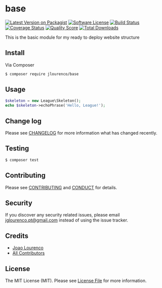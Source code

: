# base

[![Latest Version on Packagist][ico-version]][link-packagist]
[![Software License][ico-license]](LICENSE.md)
[![Build Status][ico-travis]][link-travis]
[![Coverage Status][ico-scrutinizer]][link-scrutinizer]
[![Quality Score][ico-code-quality]][link-code-quality]
[![Total Downloads][ico-downloads]][link-downloads]

This is the basic module for my ready to deploy website structure

## Install

Via Composer

``` bash
$ composer require jlourenco/base
```

## Usage

``` php
$skeleton = new League\Skeleton();
echo $skeleton->echoPhrase('Hello, League!');
```

## Change log

Please see [CHANGELOG](CHANGELOG.md) for more information what has changed recently.

## Testing

``` bash
$ composer test
```

## Contributing

Please see [CONTRIBUTING](CONTRIBUTING.md) and [CONDUCT](CONDUCT.md) for details.

## Security

If you discover any security related issues, please email jglourenco.pt@gmail.com instead of using the issue tracker.

## Credits

- [Joao Lourenco][link-author]
- [All Contributors][link-contributors]

## License

The MIT License (MIT). Please see [License File](LICENSE.md) for more information.

[ico-version]: https://img.shields.io/packagist/v/jlourenco/base.svg?style=flat-square
[ico-license]: https://img.shields.io/badge/license-MIT-brightgreen.svg?style=flat-square
[ico-travis]: https://img.shields.io/travis/jlourenco/base/master.svg?style=flat-square
[ico-scrutinizer]: https://img.shields.io/scrutinizer/coverage/g/jlourenco/base.svg?style=flat-square
[ico-code-quality]: https://img.shields.io/scrutinizer/g/jlourenco/base.svg?style=flat-square
[ico-downloads]: https://img.shields.io/packagist/dt/jlourenco/base.svg?style=flat-square

[link-packagist]: https://packagist.org/packages/jlourenco/base
[link-travis]: https://travis-ci.org/joaogl/base
[link-scrutinizer]: https://scrutinizer-ci.com/g/joaogl/base/code-structure
[link-code-quality]: https://scrutinizer-ci.com/g/joaogl/base/?branch=master
[link-downloads]: https://packagist.org/packages/jlourenco/base
[link-author]: https://github.com/joaogl
[link-contributors]: ../../contributors
